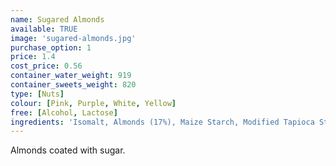 ```yaml
---
name: Sugared Almonds
available: TRUE
image: 'sugared-almonds.jpg'
purchase_option: 1
price: 1.4
cost_price: 0.56
container_water_weight: 919
container_sweets_weight: 820
type: [Nuts]
colour: [Pink, Purple, White, Yellow]
free: [Alcohol, Lactose]
ingredients: 'Isomalt, Almonds (17%), Maize Starch, Modified Tapioca Starch, Colours: E120, E132, E160A'
---
```

Almonds coated with sugar.